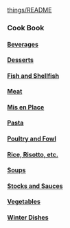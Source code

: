 [things/README](https://github.com/vmsmith/things/blob/master/README.md)

### Cook Book  

#### [Beverages](https://github.com/vmsmith/CookBook/blob/master/beverages.md)

#### [Desserts](https://github.com/vmsmith/CookBook/blob/master/desserts.md)  

#### [Fish and Shellfish](https://github.com/vmsmith/CookBook/blob/master/fish_shellfish.md)

#### [Meat](https://github.com/vmsmith/CookBook/blob/master/meat.md)  

#### [Mis en Place](https://github.com/vmsmith/CookBook/blob/master/mis_en_place.md)

#### [Pasta](https://github.com/vmsmith/CookBook/blob/master/pasta.md)

#### [Poultry and Fowl](https://github.com/vmsmith/CookBook/blob/master/poultry_fowl.md)

#### [Rice, Risotto, etc.](https://github.com/vmsmith/CookBook/blob/master/rice_risotto.md)

#### [Soups](https://github.com/vmsmith/CookBook/blob/master/soups.md)  

#### [Stocks and Sauces](https://github.com/vmsmith/CookBook/blob/master/stocks_sauces.md)  

#### [Vegetables](https://github.com/vmsmith/CookBook/blob/master/vegetables.md)  

#### [Winter Dishes](https://github.com/vmsmith/CookBook/blob/master/misc_winter_dishes.md)


